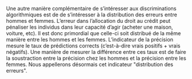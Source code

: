 Une autre manière complémentaire de s’intéresser aux discriminations algorithmiques est de de s’intéresser à la distribution des erreurs entre hommes et femmes. L’erreur dans l’allocation du droit au crédit peut pénaliser les individus dans leur capacité d’agir (acheter une maison, voiture, etc). Il est donc primordial que celle-ci soit distribué de la même manière entre les hommes et les femmes. L’indicateur de la précision mesure le taux de prédictions corrects (c’est-à-dire vrais positifs + vrais négatifs). Une manière de mesurer la différence entre ces taux est de faire la soustraction entre la précision chez les hommes et la précision entre les femmes. Nous appellerons désormais cet indicateur "distribution des erreurs".
